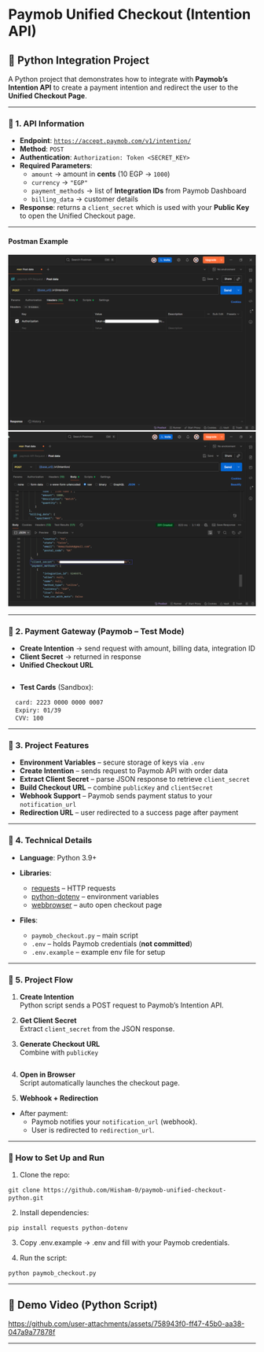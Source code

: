 # Paymob Unified Checkout (Intention API)

## 📌 Python Integration Project

A Python project that demonstrates how to integrate with **Paymob’s Intention API** to create a payment intention and redirect the user to the **Unified Checkout Page**.

---

### 🔹 1. API Information

- **Endpoint**: [`https://accept.paymob.com/v1/intention/`](https://accept.paymob.com/v1/intention/)
- **Method**: `POST`
- **Authentication**: `Authorization: Token <SECRET_KEY>`
- **Required Parameters**:
  - `amount` → amount in **cents** (10 EGP → `1000`)
  - `currency` → `"EGP"`
  - `payment_methods` → list of **Integration IDs** from Paymob Dashboard
  - `billing_data` → customer details
- **Response**: returns a `client_secret` which is used with your **Public Key** to open the Unified Checkout page.

---

#### Postman Example

![Postman Authorization](media/Authorization.png)  
![Postman Response](media/Response.png)

---

### 🔹 2. Payment Gateway (Paymob – Test Mode)

- **Create Intention** → send request with amount, billing data, integration ID
- **Client Secret** → returned in response
- **Unified Checkout URL**
``` https://accept.paymob.com/unifiedcheckout/?publicKey=<YOUR_PUBLIC_KEY>&clientSecret=<CLIENT_SECRET>
```
- **Test Cards** (Sandbox):

```
  card: 2223 0000 0000 0007
  Expiry: 01/39
  CVV: 100
```

---

### 🔹 3. Project Features

- **Environment Variables** – secure storage of keys via `.env`
- **Create Intention** – sends request to Paymob API with order data
- **Extract Client Secret** – parse JSON response to retrieve `client_secret`
- **Build Checkout URL** – combine `publicKey` and `clientSecret`
- **Webhook Support** – Paymob sends payment status to your `notification_url`
- **Redirection URL** – user redirected to a success page after payment

---

### 🔹 4. Technical Details

- **Language**: Python 3.9+
- **Libraries**:

  - [requests](https://pypi.org/project/requests/) – HTTP requests
  - [python-dotenv](https://pypi.org/project/python-dotenv/) – environment variables
  - [webbrowser](https://docs.python.org/3/library/webbrowser.html) – auto open checkout page

- **Files**:
  - `paymob_checkout.py` – main script
  - `.env` – holds Paymob credentials (**not committed**)
  - `.env.example` – example env file for setup

---

### 🔹 5. Project Flow

1. **Create Intention**  
   Python script sends a POST request to Paymob’s Intention API.

2. **Get Client Secret**  
   Extract `client_secret` from the JSON response.

3. **Generate Checkout URL**  
   Combine with `publicKey` 
``` https://accept.paymob.com/unifiedcheckout/?publicKey=<YOUR_PUBLIC_KEY>&clientSecret=<CLIENT_SECRET>
```

4. **Open in Browser**  
   Script automatically launches the checkout page.

5. **Webhook + Redirection**

- After payment:
  - Paymob notifies your `notification_url` (webhook).
  - User is redirected to `redirection_url`.

---

### 🚀 How to Set Up and Run

1. Clone the repo:

```
git clone https://github.com/Hisham-0/paymob-unified-checkout-python.git
```

2. Install dependencies:

```
pip install requests python-dotenv
```

3. Copy .env.example → .env and fill with your Paymob credentials.

4. Run the script:

```
python paymob_checkout.py
```

---

## 🎥 Demo Video (Python Script)

https://github.com/user-attachments/assets/758943f0-ff47-45b0-aa38-047a9a77878f

---
